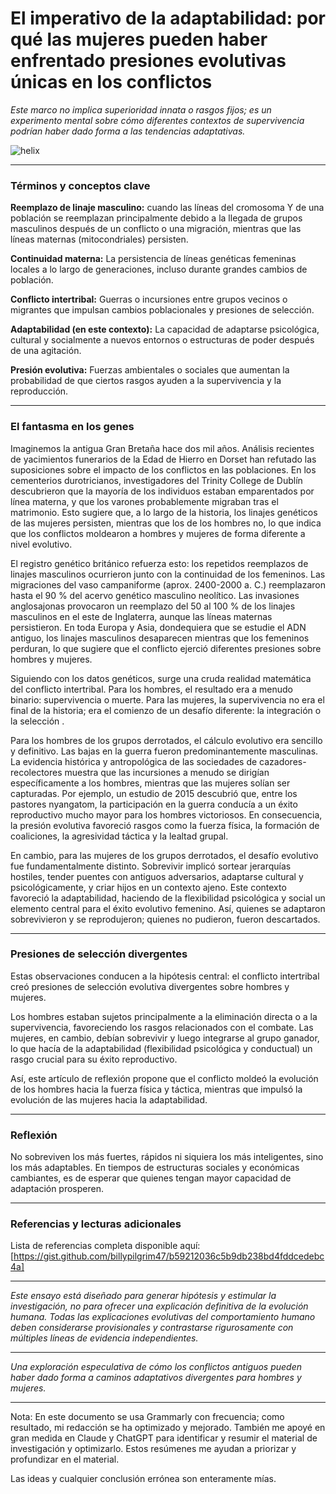 # El imperativo de la adaptabilidad: por qué las mujeres pueden haber enfrentado presiones evolutivas únicas en los conflictos
*Este marco no implica superioridad innata o rasgos fijos; es un experimento mental sobre cómo diferentes contextos de supervivencia podrían haber dado forma a las tendencias adaptativas.*

![helix](helix.png)

---

### Términos y conceptos clave

**Reemplazo de linaje masculino:** cuando las líneas del cromosoma Y de una población se reemplazan principalmente debido a la llegada de grupos masculinos después de un conflicto o una migración, mientras que las líneas maternas (mitocondriales) persisten.

**Continuidad materna:** La persistencia de líneas genéticas femeninas locales a lo largo de generaciones, incluso durante grandes cambios de población.

**Conflicto intertribal:** Guerras o incursiones entre grupos vecinos o migrantes que impulsan cambios poblacionales y presiones de selección.

**Adaptabilidad (en este contexto):** La capacidad de adaptarse psicológica, cultural y socialmente a nuevos entornos o estructuras de poder después de una agitación.

**Presión evolutiva:** Fuerzas ambientales o sociales que aumentan la probabilidad de que ciertos rasgos ayuden a la supervivencia y la reproducción.

---

### El fantasma en los genes
Imaginemos la antigua Gran Bretaña hace dos mil años. Análisis recientes de yacimientos funerarios de la Edad de Hierro en Dorset han refutado las suposiciones sobre el impacto de los conflictos en las poblaciones. En los cementerios durotricianos, investigadores del Trinity College de Dublín descubrieron que la mayoría de los individuos estaban emparentados por línea materna, y que los varones probablemente migraban tras el matrimonio. Esto sugiere que, a lo largo de la historia, los linajes genéticos de las mujeres persisten, mientras que los de los hombres no, lo que indica que los conflictos moldearon a hombres y mujeres de forma diferente a nivel evolutivo.

El registro genético británico refuerza esto: los repetidos reemplazos de linajes masculinos ocurrieron junto con la continuidad de los femeninos. Las migraciones del vaso campaniforme (aprox. 2400-2000 a. C.) reemplazaron hasta el 90 % del acervo genético masculino neolítico. Las invasiones anglosajonas provocaron un reemplazo del 50 al 100 % de los linajes masculinos en el este de Inglaterra, aunque las líneas maternas persistieron. En toda Europa y Asia, dondequiera que se estudie el ADN antiguo, los linajes masculinos desaparecen mientras que los femeninos perduran, lo que sugiere que el conflicto ejerció diferentes presiones sobre hombres y mujeres.

Siguiendo con los datos genéticos, surge una cruda realidad matemática del conflicto intertribal. Para los hombres, el resultado era a menudo binario: supervivencia o muerte. Para las mujeres, la supervivencia no era el final de la historia; era el comienzo de un desafío diferente: la integración o la selección .

Para los hombres de los grupos derrotados, el cálculo evolutivo era sencillo y definitivo. Las bajas en la guerra fueron predominantemente masculinas. La evidencia histórica y antropológica de las sociedades de cazadores-recolectores muestra que las incursiones a menudo se dirigían específicamente a los hombres, mientras que las mujeres solían ser capturadas. Por ejemplo, un estudio de 2015 descubrió que, entre los pastores nyangatom, la participación en la guerra conducía a un éxito reproductivo mucho mayor para los hombres victoriosos. En consecuencia, la presión evolutiva favoreció rasgos como la fuerza física, la formación de coaliciones, la agresividad táctica y la lealtad grupal.

En cambio, para las mujeres de los grupos derrotados, el desafío evolutivo fue fundamentalmente distinto. Sobrevivir implicó sortear jerarquías hostiles, tender puentes con antiguos adversarios, adaptarse cultural y psicológicamente, y criar hijos en un contexto ajeno. Este contexto favoreció la adaptabilidad, haciendo de la flexibilidad psicológica y social un elemento central para el éxito evolutivo femenino. Así, quienes se adaptaron sobrevivieron y se reprodujeron; quienes no pudieron, fueron descartados.

---

### Presiones de selección divergentes
Estas observaciones conducen a la hipótesis central: el conflicto intertribal creó presiones de selección evolutiva divergentes sobre hombres y mujeres.

Los hombres estaban sujetos principalmente a la eliminación directa o a la supervivencia, favoreciendo los rasgos relacionados con el combate. Las mujeres, en cambio, debían sobrevivir y luego integrarse al grupo ganador, lo que hacía de la adaptabilidad (flexibilidad psicológica y conductual) un rasgo crucial para su éxito reproductivo.

Así, este artículo de reflexión propone que el conflicto moldeó la evolución de los hombres hacia la fuerza física y táctica, mientras que impulsó la evolución de las mujeres hacia la adaptabilidad.

---

### Reflexión
No sobreviven los más fuertes, rápidos ni siquiera los más inteligentes, sino los más adaptables. En tiempos de estructuras sociales y económicas cambiantes, es de esperar que quienes tengan mayor capacidad de adaptación prosperen.

---

### Referencias y lecturas adicionales
Lista de referencias completa disponible aquí: 
[https://gist.github.com/billypilgrim47/b59212036c5b9db238bd4fddcedebc4a]

---

*Este ensayo está diseñado para generar hipótesis y estimular la investigación, no para ofrecer una explicación definitiva de la evolución humana. Todas las explicaciones evolutivas del comportamiento humano deben considerarse provisionales y contrastarse rigurosamente con múltiples líneas de evidencia independientes.*

---

*Una exploración especulativa de cómo los conflictos antiguos pueden haber dado forma a caminos adaptativos divergentes para hombres y mujeres.*

---

Nota: En este documento se usa Grammarly con frecuencia; como resultado, mi redacción se ha optimizado y mejorado. También me apoyé en gran medida en Claude y ChatGPT para identificar y resumir el material de investigación y optimizarlo. Estos resúmenes me ayudan a priorizar y profundizar en el material.

Las ideas y cualquier conclusión errónea son enteramente mías.

